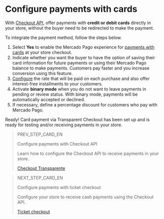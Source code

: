# Configure payments with cards

With [Checkout API](/developers/en/guides/checkout-api/introduction), offer payments with **credit or debit cards** directly in your store, without the buyer need to be redirected to make the payment.
 
To integrate the payment method, follow the steps below.

1. Select **Yes** to enable the Mercado Pago experience for [payments with cards](/developers/en/guides/additional-content/payment-localization/consult-payment-methods) at your store checkout.
2. Indicate whether you want the buyer to have the option of saving their card information for future payments or using their Mercado Pago balance to make payments. Customers pay faster and you increase conversion using this feature.
3. [Configure](https://www.mercadopago.com.br/costs-section#from-section=menu) the rate that will be paid on each purchase and also offer interest-free installments to your customers.
4. Activate **binary mode** when you do not want to leave payments in pending or review status. With binary mode, payments will be automatically accepted or declined.
5. If necessary, define a percentage discount for customers who pay with Mercado Pago.

Ready! Card payment via Transparent Checkout has been set up and is ready for testing and/or receiving payments in your store.

> PREV_STEP_CARD_EN
>
> Configure payments with Checkout API
>
> Learn how to configure the Checkout API to receive payments in your store.
>
> [Checkout Transparente](/developers/en/docs/prestashop/payment-configuration/checkout-api/introduction)

> NEXT_STEP_CARD_EN
>
> Configure payments with ticket checkout
>
> Configure your store to receive cash payments using the Checkout API.
>
> [Ticket checkout](/developers/en/docs/prestashop/payment-configuration/checkout-api/ticket-checkout)